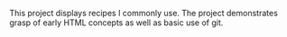 This project displays recipes I commonly use.
The project demonstrates grasp of early HTML concepts as well as basic use of git.